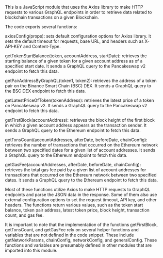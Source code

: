 This is a JavaScript module that uses the Axios library to make HTTP requests to various GraphQL endpoints in order to retrieve data related to blockchain transactions on a given Blockchain. 

The code exports several functions:

axiosConfig(props): sets default configuration options for Axios library. It sets the default timeout for requests, base URL, and headers such as X-API-KEY and Content-Type.

getTokenStartBalance(token, accountAddress, startDate): retrieves the starting balance of a given token for a given account address as of a specified start date. It sends a GraphQL query to the Pancakeswap v2 endpoint to fetch this data.

getPairAddressByGraphQL(token1, token2): retrieves the address of a token pair on the Binance Smart Chain (BSC) DEX. It sends a GraphQL query to the BSC DEX endpoint to fetch this data.

getLatestPriceOfToken(tokenAddress): retrieves the latest price of a token on Pancakeswap v2. It sends a GraphQL query to the Pancakeswap v2 endpoint to fetch this data.

getFirstBlock(accountAddress): retrieves the block height of the first block in which a given account address appears as the transaction sender. It sends a GraphQL query to the Ethereum endpoint to fetch this data.

getTxnsCount(accountAddresses, afterDate, beforeDate, chainConfig): retrieves the number of transactions that occurred on the Ethereum network between two specified dates for a given list of account addresses. It sends a GraphQL query to the Ethereum endpoint to fetch this data.

getGasFee(accountAddresses, afterDate, beforeDate, chainConfig): retrieves the total gas fee paid by a given list of account addresses for transactions that occurred on the Ethereum network between two specified dates. It sends a GraphQL query to the Ethereum endpoint to fetch this data.

Most of these functions utilize Axios to make HTTP requests to GraphQL endpoints and parse the JSON data in the response. Some of them also use external configuration options to set the request timeout, API key, and other headers. The functions return various values, such as the token start balance, token pair address, latest token price, block height, transaction count, and gas fee.

It is important to note that the implementation of the functions getFirstBlock, getTxnsCount, and getGasFee rely on several helper functions and variables that are not defined in the code snippet. These include getNetworkParams, chainConfig, networkConfig, and generalConfig. These functions and variables are presumably defined in other modules that are imported into this module.


